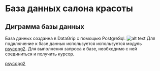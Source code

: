 # База данных салона красоты
## Диграмма базы данных
База данных созданна в DataGrip с помощью PostgreSql.
![alt text](img/shcema.png "Диграмма")​
Для  подключение к базе данных используется используется модуль [psycopg2](https://www.psycopg.org/docs/usage.html).
Для выполнения запроса к базе, необходимо с ней соединиться и получить курсор.


[psycopg2](https://www.psycopg.org/docs/usage.html)